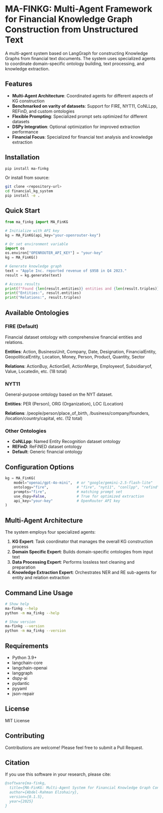 # MA-FINKG: Multi-Agent Framework for Financial Knowledge Graph Construction from Unstructured Text

A multi-agent system based on LangGraph for constructing Knowledge Graphs from financial text documents. The system uses specialized agents to coordinate domain-specific ontology building, text processing, and knowledge extraction.

## Features

- **Multi-Agent Architecture**: Coordinated agents for different aspects of KG construction
- **Benchmarked on varity of datasets**: Support for FIRE, NYT11, CoNLLpp, REFinD, and custom ontologies
- **Flexible Prompting**: Specialized prompt sets optimized for different datasets
- **DSPy Integration**: Optional optimization for improved extraction performance
- **Financial Focus**: Specialized for financial text analysis and knowledge extraction

## Installation

```bash
pip install ma-finkg
```

Or install from source:

```bash
git clone <repository-url>
cd financial_kg_system
pip install -e .
```

## Quick Start

```python
from ma_finkg import MA_FinKG

# Initialize with API key
kg = MA_FinKG(api_key="your-openrouter-key")

# Or set environment variable
import os
os.environ["OPENROUTER_API_KEY"] = "your-key"
kg = MA_FinKG()

# Generate knowledge graph
text = "Apple Inc. reported revenue of $95B in Q4 2023."
result = kg.generate(text)

# Access results
print(f"Found {len(result.entities)} entities and {len(result.triples)} relations")
print("Entities:", result.entities)
print("Relations:", result.triples)
```

## Available Ontologies

### FIRE (Default)
Financial dataset ontology with comprehensive financial entities and relations.

**Entities**: Action, BusinessUnit, Company, Date, Designation, FinancialEntity, GeopoliticalEntity, Location, Money, Person, Product, Quantity, Sector

**Relations**: ActionBuy, ActionSell, ActionMerge, Employeeof, Subsidiaryof, Value, Locatedin, etc. (18 total)

### NYT11
General-purpose ontology based on the NYT dataset.

**Entities**: PER (Person), ORG (Organization), LOC (Location)

**Relations**: /people/person/place_of_birth, /business/company/founders, /location/country/capital, etc. (12 total)

### Other Ontologies
- **CoNLLpp**: Named Entity Recognition dataset ontology
- **REFinD**: ReFiNED dataset ontology  
- **Default**: Generic financial ontology

## Configuration Options

```python
kg = MA_FinKG(
    model="openai/gpt-4o-mini",  # or "google/gemini-2.5-flash-lite"
    ontology="fire",             # "fire", "nyt11", "conllpp", "refind", "default"
    prompts="fire",              # matching prompt set
    use_dspy=False,              # True for optimized extraction
    api_key="your-key"           # OpenRouter API key
)
```

## Multi-Agent Architecture

The system employs four specialized agents:

1. **KG Expert**: Task coordinator that manages the overall KG construction process
2. **Domain Specific Expert**: Builds domain-specific ontologies from input text
3. **Data Processing Expert**: Performs lossless text cleaning and preparation
4. **Knowledge Extraction Expert**: Orchestrates NER and RE sub-agents for entity and relation extraction

## Command Line Usage

```bash
# Show help
ma-finkg --help
python -m ma_finkg --help

# Show version
ma-finkg --version
python -m ma_finkg --version
```


## Requirements

- Python 3.9+
- langchain-core
- langchain-openai
- langgraph
- dspy-ai
- pydantic
- pyyaml
- json-repair

## License

MIT License

## Contributing

Contributions are welcome! Please feel free to submit a Pull Request.

## Citation

If you use this software in your research, please cite:

```bibtex
@software{ma-finkg,
  title={MA-FinKG: Multi-Agent System for Financial Knowledge Graph Construction for Text},
  author={Abdel-Rahman Elzohairy},
  version={0.1.5},
  year={2025}
}
```